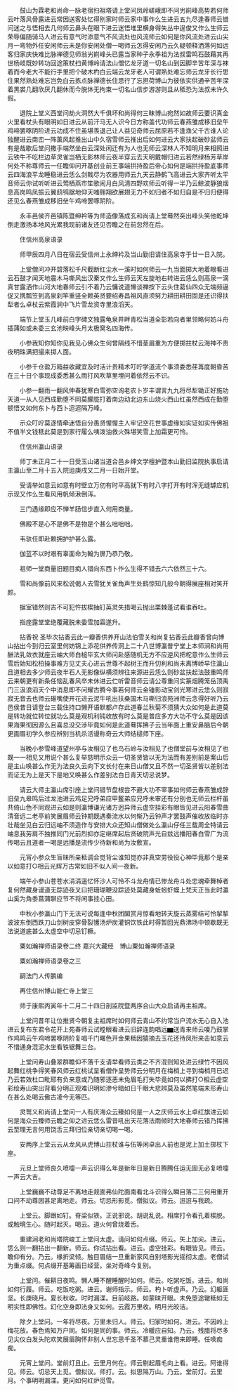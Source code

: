 <!-- { "loadSidebar": true } -->
　　鼓山为霖老和尚命一脉老宿扫祖塔请上堂问凤岭嵯峨即不问屴崱峰高势若何师云叶落风骨露进云常因送客处忆得别家时师云家中事作么生进云五九尽逢春师云错问迷之与悟相去几何师云鼻头在眼下进云迷悟堆里横身得失丛中逞俊又作么生师云荣辱偏随骑马人进云有意气时添意气不风流处也风流师云如何是你风流处进云山尖月一弯物外任安闲师云未是你安闲处僧一喝师云怎得安闲乃云久疑顿释洒落何如远客归家庆快难比脉禅德见师翁屴崱峰头已露当家种子永季祖为法叔雷鸣石鼓藉其再世杨岐既妙转功回途策杖扫黄博岭请法山僧忆龙牙道一切名山到因脚辛苦年深与袜着而今老大不能行手里把个破木杓白云端云龙牙老人可谓熟处难忘师云龙牙长行思住果然熟处难忘岂免白云拣点脉禅德长住思行了忘担荷博山为彼依实供通辛苦年深着黑裘几翻欣厌几翻休而今脱体无拘束一切名山信步游游则且从秪恐为法叔未许久假。

　　退院上堂义西堂问劫火洞然大千俱坏和尚得何三昧博山宛然如故师云要识真金火里看杖头有眼明如日进云从前汗马无人识今日方称盖代功师云春燕雏成移旧垒午鸡啼罢啄阴阶进云功成不住虽堪羡退己让人益见奇师云屈原若不逢渔父千古谁人论独醒进云南峦一阵薰风起推出山中久宿雪师云推出后如何进云大家扶起破砂盆师云有是哉歇后堂问撒手端然坐白云深处闲迁有为人也无师云深林人不知明月来相照进云铁牛不吃栏边草灵雀岂栖无影林师云夜半穿云去天明戴帽归进云若然绿杨芳草岸何处不称尊师云一任瞻仰问开基创业前王事端拱持盈后帝心如何是端拱持盈底事师云四海浪平龙睡稳进云恁么剑戟尽为农器用师云九天云静鹤飞高进云大家齐听太平音师云你试听听进云莺栖燕市笙歌闹月白风清四野欢师云听得一半乃云鲸波静狼烟息高岗鸣凤振云翼鸱鸮踞地仰天嗤翱翔欲展翅无力不如归者不如归自是不归归便得还见么春燕雏成移旧垒午鸡啼罢啄阴阶。

　　永丰邑侯齐邑镇陈暨绅衿等为师造像落成玄和尚请上堂蓦然突出峰头笑他乾坤倒走激扬本地风光累我现前诸友还见否瞻之在前忽然在后。

　　住信州高泉语录

　　师甲辰四月八日在宿云受信州上永绅衿及当山勤旧请住高泉寺于廿一日入院。

　　上堂僧问冲开碧落松千尺截断红尘水一溪时如何师云一九当面掷大地着眼看进云石鼓才闻天地震木马嘶风出汉秦又作么生师云天左旋地右转进云恁么则高泉一滴真甘露洒作山河大地春师云引不着乃云慵说道懒谈禅按下云头住葛仙四众无端频逼促又携瓢笠到高泉刹竿重竖全赖英贤要绍寿昌祖风直须努力耕田耕田固是还识得扶犁者么卓杖云紫霞涧中飞片雪龙资寺里浪滔天。

　　端节上堂玉几峰前白字碑文独露龟泉井畔青松当道全彰若向者里领略何妨斗舟插蒲如或未委三玄池映峰头月太极窝名四海传。

　　小参我知你知你见我见心佛众生何曾隔线不惜茎眉重为方便掷拄杖云海神不贵夜明珠满把撮来掷人面。

　　小参千仓盈万箱益收藏宜及时活计贵精术叮咛学道流个事须委悉荏苒度朝昏苦在三十日个事现成委悉甚么雨打风吹草里埋问着依然云不识。

　　小参一翻雨一翻风仲春犹寒白雪弥空询老农卜岁丰谓言九九将尽犁锄正好施功天道一从人见西成勤堕不同莫朦胧打着南边动北边东山烧火西山红虽然西成在勤堕顿悟又如何东卜与西卜迢迢隔万峰。

　　示众叮咛莫逐情牵迷悟自分愚贤惺惺主人牢记空花世事虚缘如实证如实传佛祖不值半文钱秪此莫是到家行履么咦泼油救火殊堪笑雪上加霜更可怜。

　　住信州瀛山语录

　　师丁未正月二十一日受玉山诸当道合邑乡绅文学檀护暨本山勤旧监院执事启请主瀛山至二月十五入院迨庚戌又二月一日始开堂。

　　受请举如意云如意有时壁立万仞有时平高就下有时八字打开有时浑无缝罅应机示现又作么生看风用帆倾湫倒泻。

　　三门遇缘即应不惮羊肠信步直入何用商量。

　　佛殿不是心不是佛不是物是个甚么咄咄咄。

　　韦驮任即赴赖拥护护甚么露。

　　伽蓝不以时艰有辜面命为翰为屏乃恭乃敬。

　　祖师一堂商量旧题目痴人错向东西卜作么生得不错去六六依然三十六。

　　雪和尚像前风来松说偈人去雪犹关雀角声生处鹤惊知几般今朝得展座相对笑开颜。

　　据室错然则吉不可犯忤拔楔抽钉英灵失措喝云抛出栗棘蓬试看谁吞吐。

　　指座露堂堂绝覆藏脱未委雪加霜遂升。

　　拈香祝
圣毕次拈香云此一瓣香供养开山法伯雪关和尚复拈香云此瓣香曾向博山拈出今到归云室里何妨锦上添花供养传洞上二十八世博瀛普宁堂上本师涧和尚用酬法乳敛衣就座云岫大师白槌毕玄大师问赴感随机无方不应逆风把柁意作么生师云雪后始知松柏操事难方见丈夫心进云世尊不起树王而升忉利和尚未离博峤早住瀛山且道相去多少师云夜半石人无影像纵横须辨往来源进云恁么则砂盆扶起法鼓重鸣师云来朝更有新条任恼乱春风卒未休进云伫听雷音师云请公尊重问实篆烟腾笼岳顶禹门三汲浪滔天个中消息即不问耀古腾今事若何师云金锤影动宝剑光寒进云恁么则寂寂无音去也师云碓嘴使开花进云泥牛吼出扶桑国木马嘶归浪苑洲师云念得好听乃云邑侯昔日请登台三载住持口懒开语默都卢存此道春兰秋菊不须猜大众如何是此道莫是转功就位转位就功么莫是观机利钝收放有时么莫是普应多方大功不守么莫是因该果海果彻因源么且喜总没交涉毕竟如何是此道蓦挥拂子云当年面上重安鼻脑后今朝更画眉初学久参应辨别当机杀活谩称奇云大师结槌师下座。

　　当晚小参雪峰道望州亭与汝相见了也鸟石岭与汝相见了也僧堂前与汝相见了也既一一相见又用说个甚么复举慈明示众云一切圣贤皆以无为法而有差别前是案山后是主山唤甚么作无为法良久云向下文长付在来日山僧又且不然一切圣贤皆以差别法而证无为上是天下是地又唤甚么作差别法白日青天切忌说梦。

　　请云大师主瀛山席引座上堂问错节盘根尝不避大功不宰事如何师云春燕雏成辞旧垒九皋鸣后过龙池进云鸡足兄呼弟应甲鳌弟应兄呼未审还有分别也无师云栏杆虽共倚山色不同观进云如是则瀛博谦光诸方迥异师云虚空挂彩有眼皆见进云阳春雪曲清音远二老亭前笑展眉师云钟期既遇奏流水以何惭乃云钟声才罢鼓声催收放临时亦壮哉坐见白云归远岫不须造作与安排大众还知山僧做处么瀛山仔任三载周全特请云岫息我劳肩不独推同门光前烈抑亦定继席起后贤破院声光自兹远播阳春白雪广为流传喝云且道者一喝是远播是流传少待新和尚为汝敷宣。

　　元宵小参众生盲昧所亲秪调合觉背尘谁知觉亦非真空劳役役心神毕竟那个是亲以如意打○相云光辉万古常如旧不似人间一夜新。

　　端午小参山苍苍水涓涓遥忆怀沙人可怜不斗龙舟情已惨龙舟斗处忠魂牵舞棹者复何然藏身谩道无踪迹夜叉曰把珊瑚鞭没踪迹处莫藏身蚯蚓虾蟆上梵天正当此时瀛山奚为角黍菖蒲聊应节不将闲事挂心田。

　　中秋小参瀛山门下无法可说每逢中秋团圞赏月惊看地转天旋云蒸雾结可怜挈挈波波东倒西跌刀山剑树皮穿骨裂镬汤炉炭灌铜饮铁此时得暂回光鼎沸场中顿歇既无法说道底甚么太虚空中切忌钉橛。

　　粟如瀚禅师语录卷二终
嘉兴大藏经　博山粟如瀚禅师语录


　　粟如瀚禅师语录卷之三

　　嗣法门人传鹏编

　　再住信州博山能仁寺上堂三

　　师于康熙丙寅年十二月二十四日剖监院暨两序合山大众启请再主祖席。

　　上堂问昔年让位推贤今朝复主祖席时如何师云青山不约常当户流水无心自入池进云复布东君令花开上苑春师云试瞠眼看进云旧辞连韵唱远▆送青来师云嗄乃鼓掌作鸡鸣云午鸡啼罢啄阴阶复唱千门曙色开金果秪因猿摘去玉花还待凤衔来击如意云不惜通身混泥水坐看铁锯舞三台。

　　上堂问寿山叠翠群瞻仰不落千支请举看师云类之不齐混则知处进云绿竹不因风起舞红桃争得笑春风师云红桃试呈看僧作呈势师云分明月在梅梢上寻到梅梢月已迟乃云若效杜口毗耶有负来意或乃随邪逐恶未免眉毛打失毕竟如何以拂打○相云虚空彩绘寿山突出背看分明正观难识明如渗兮暗如日千眼大悲辨莫及虽然笔端未形寿山在甚么处喝云傲古凌今无等匹。

　　灵鹫义和尚请上堂问一人有庆海众云臻如何是一人之庆师云水上卓红旗进云如何是海众云臻师云瞻之仰之进云恁么雷音吼出天花落法雨倾时大地春师云错乃挥拂云至理无言何用饶舌三拜归位亲切亲切喝一喝。

　　安两序上堂云云从龙风从虎博山拄杖谁与伍等闲卓出人前也是泥上加土掷杖下座。

　　元旦上堂师良久喷嚏一声云识得么年是新年日是新日腾腾任运无固无必复喷嚏一声云大吉。

　　上堂巍巍不动尊足不离地走觌面弗仙陀面南看北斗识得么瞬目落二三何用重开口问不动尊因甚足离地走。师云。切忌形影觅。僧拟议。师云。迢迢与我疏。

　　上堂云。脚跟如钉。脊梁似铁。正说邪说。胡说乱说。相席打令看孔着楔脱。或触境生心。随时起灭。喝云。道火何曾烧着舌。

　　重建涧老和尚塔院峻工上堂问太虚。请问如何点缀。师云。矢上加尖。进云。恁么则一翻拈出一翻新。师云。你试拈出看。进云。虚空挂彩。有眼皆见。师云。瞻仰有分。乃云。椽折梁倾。触目眉结一旦重新家风自别塔影光摇彻太虚。老僧试为重点缀。何点缀开基筹画日经营。坐对奇峰今复别。

　　上堂问。催耕日夜鸣。懒人睡不醒睡醒时如何。师云。吃粥吃饭。进云。和尚如何行履。师云。吃饭吃粥。进云。谢师指示。师云。杓卜听虚声。乃云。幻躯匪坚。长庚晓月。夏长秋收。时时漏渫。目前岐路。如蒙昧开眼。未免堕途辙秪如无明实性即佛性。幻化空身即法身又如何。云霞万里收。明月光皎洁。

　　除夕上堂问。一年将尽夜。万里未归人。师云。归家时如何。进云。不因岭上梅花放。春色焉知万户同。如何是同的事。师云。冷暖应自知。乃云。残腊将尽多见尖仪白发头陀欢笑展眉胸怀非别人世忘思千圣不慕己灵重谁倦来即睡。任唤痴痴。

　　元宵上堂问。堂前灯且止。云里月何在。师云剔起眉毛向上看。进云。阿谁得见。师云。切忌天上觅。僧拟议。师打。云。拟思隔万山。乃云。堂前灯。云里月。个事明明漏渫。更问如何红炉觅雪。

